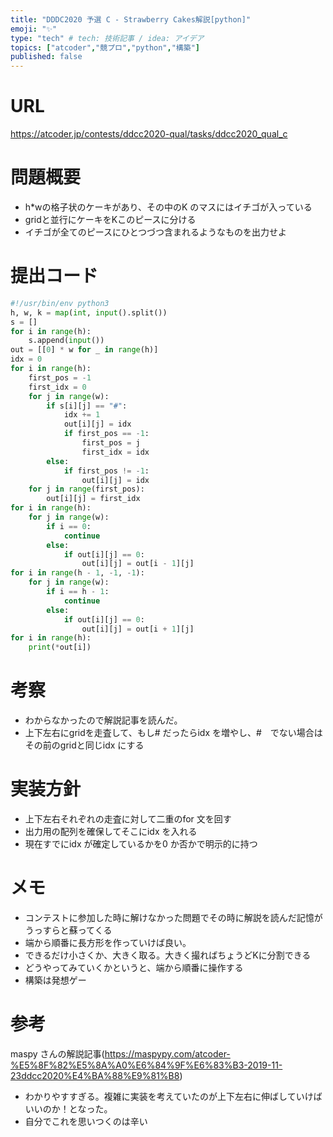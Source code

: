 ```yaml
---
title: "DDDC2020 予選 C - Strawberry Cakes解説[python]"
emoji: "✨"
type: "tech" # tech: 技術記事 / idea: アイデア
topics: ["atcoder","競プロ","python","構築"]
published: false
---
```


# URL
https://atcoder.jp/contests/ddcc2020-qual/tasks/ddcc2020_qual_c

# 問題概要
- h*wの格子状のケーキがあり、その中のK のマスにはイチゴが入っている
- gridと並行にケーキをKこのピースに分ける
- イチゴが全てのピースにひとつづつ含まれるようなものを出力せよ

# 提出コード
```python
#!/usr/bin/env python3
h, w, k = map(int, input().split())
s = []
for i in range(h):
    s.append(input())
out = [[0] * w for _ in range(h)]
idx = 0
for i in range(h):
    first_pos = -1
    first_idx = 0
    for j in range(w):
        if s[i][j] == "#":
            idx += 1
            out[i][j] = idx
            if first_pos == -1:
                first_pos = j
                first_idx = idx
        else:
            if first_pos != -1:
                out[i][j] = idx
    for j in range(first_pos):
        out[i][j] = first_idx
for i in range(h):
    for j in range(w):
        if i == 0:
            continue
        else:
            if out[i][j] == 0:
                out[i][j] = out[i - 1][j]
for i in range(h - 1, -1, -1):
    for j in range(w):
        if i == h - 1:
            continue
        else:
            if out[i][j] == 0:
                out[i][j] = out[i + 1][j]
for i in range(h):
    print(*out[i])
```

# 考察
- わからなかったので解説記事を読んだ。
- 上下左右にgridを走査して、もし# だったらidx を増やし、#　でない場合はその前のgridと同じidx にする

# 実装方針
- 上下左右それぞれの走査に対して二重のfor 文を回す
- 出力用の配列を確保してそこにidx を入れる
- 現在すでにidx が確定しているかを0 か否かで明示的に持つ

# メモ
- コンテストに参加した時に解けなかった問題でその時に解説を読んだ記憶がうっすらと蘇ってくる
- 端から順番に長方形を作っていけば良い。
- できるだけ小さくか、大きく取る。大きく撮ればちょうどKに分割できる
- どうやってみていくかというと、端から順番に操作する
- 構築は発想ゲー

# 参考
maspy さんの解説記事(https://maspypy.com/atcoder-%E5%8F%82%E5%8A%A0%E6%84%9F%E6%83%B3-2019-11-23ddcc2020%E4%BA%88%E9%81%B8)
- わかりやすすぎる。複雑に実装を考えていたのが上下左右に伸ばしていけばいいのか！となった。
- 自分でこれを思いつくのは辛い